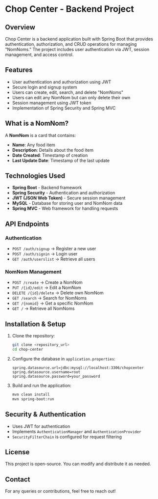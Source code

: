 
# Chop Center - Backend Project

## Overview
Chop Center is a backend application built with Spring Boot that provides authentication, authorization, and CRUD operations for managing "NomNoms." The project includes user authentication via JWT, session management, and access control.

## Features
- User authentication and authorization using JWT
- Secure login and signup system
- Users can create, edit, search, and delete "NomNoms"
- Users can edit any NomNom but can only delete their own
- Session management using JWT token
- Implementation of Spring Security and Spring MVC

## What is a NomNom?
A **NomNom** is a card that contains:
- **Name**: Any food item
- **Description**: Details about the food item
- **Date Created**: Timestamp of creation
- **Last Update Date**: Timestamp of the last update

## Technologies Used
- **Spring Boot** - Backend framework
- **Spring Security** - Authentication and authorization
- **JWT (JSON Web Token)** - Secure session management
- **MySQL** - Database for storing user and NomNom data
- **Spring MVC** - Web framework for handling requests

## API Endpoints

### Authentication
- `POST /auth/signup` → Register a new user
- `POST /auth/signin` → Login user
- `GET /auth/userslist` → Retrieve all users

### NomNom Management
- `POST /create` → Create a NomNom
- `PUT /{id}/edit` → Edit a NomNom
- `DELETE /{id}/delete` → Delete own NomNom
- `GET /search` → Search for NomNoms
- `GET /{nomid}` → Get a specific NomNom
- `GET /` → Retrieve all NomNoms

## Installation & Setup
1. Clone the repository:
   ```sh
   git clone <repository_url>
   cd chop-center
   ```
2. Configure the database in `application.properties`:
   ```properties
   spring.datasource.url=jdbc:mysql://localhost:3306/chopcenter
   spring.datasource.username=root
   spring.datasource.password=your_password
   ```
3. Build and run the application:
   ```sh
   mvn clean install
   mvn spring-boot:run
   ```

## Security & Authentication
- Uses JWT for authentication
- Implements `AuthenticationManager` and `AuthenticationProvider`
- `SecurityFilterChain` is configured for request filtering

## License
This project is open-source. You can modify and distribute it as needed.

## Contact
For any queries or contributions, feel free to reach out!

